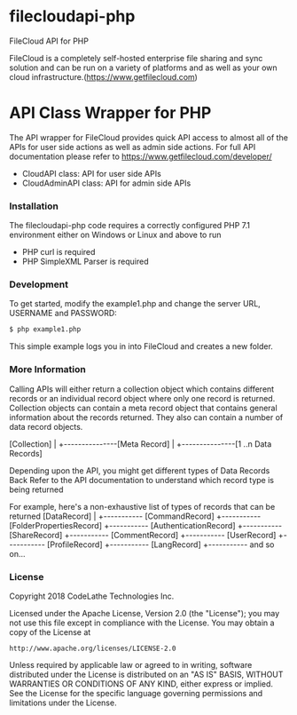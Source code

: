 # filecloudapi-php
FileCloud API for PHP

FileCloud is a completely self-hosted enterprise file sharing and sync solution and can be run on a variety of platforms and as well as your own cloud infrastructure.(https://www.getfilecloud.com)

# API Class Wrapper for PHP

The API wrapper for FileCloud provides quick API access to almost all of the APIs for user side actions as well as admin side actions. For full API documentation please refer to https://www.getfilecloud.com/developer/

  - CloudAPI class: API for user side APIs
  - CloudAdminAPI class: API for admin side APIs

### Installation

The filecloudapi-php code requires a correctly configured PHP 7.1 environment either on Windows or Linux and above to run

 - PHP curl is required
 - PHP SimpleXML Parser is required

### Development

To get started, modify the example1.php and change the server URL, USERNAME and PASSWORD:
```sh
$ php example1.php
```
This simple example logs you in into FileCloud and creates a new folder.

### More Information

 Calling APIs will either return a collection object which contains different records or an individual record object where only one record is returned. Collection objects can contain a meta record object that contains general information about the records returned. They also can contain a number of data record objects.
 
  [Collection]
    |
    +---------------[Meta Record]
    |
    +---------------[1 ..n Data Records]
  
  Depending upon the API, you might get different types of Data Records Back
  Refer to the API documentation to understand which record type is being returned
 
 For example, here's a non-exhaustive list of types of records that can be returned
 [DataRecord]
     |
     +----------- [CommandRecord]
     +----------- [FolderPropertiesRecord]
     +----------- [AuthenticationRecord]
     +----------- [ShareRecord]
     +----------- [CommentRecord]
     +----------- [UserRecord]
     +----------- [ProfileRecord]
     +----------- [LangRecord]
     +----------- and so on...

### License

Copyright 2018 CodeLathe Technologies Inc.

Licensed under the Apache License, Version 2.0 (the "License");
you may not use this file except in compliance with the License.
You may obtain a copy of the License at

    http://www.apache.org/licenses/LICENSE-2.0

Unless required by applicable law or agreed to in writing, software
distributed under the License is distributed on an "AS IS" BASIS,
WITHOUT WARRANTIES OR CONDITIONS OF ANY KIND, either express or implied.
See the License for the specific language governing permissions and
limitations under the License.

